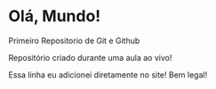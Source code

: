 # Olá, Mundo!
 Primeiro Repositorio de Git e Github

 Repositório criado durante uma aula ao vivo!

Essa linha eu  adicionei diretamente no site! Bem legal!
